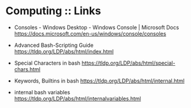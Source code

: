 # Computing :: Links

* Consoles - Windows Desktop - Windows Console | Microsoft Docs
https://docs.microsoft.com/en-us/windows/console/consoles

* Advanced Bash-Scripting Guide
https://tldp.org/LDP/abs/html/index.html

* Special Characters in bash
https://tldp.org/LDP/abs/html/special-chars.html

* Keywords, Builtins in bash
https://tldp.org/LDP/abs/html/internal.html

* internal bash variables
https://tldp.org/LDP/abs/html/internalvariables.html
